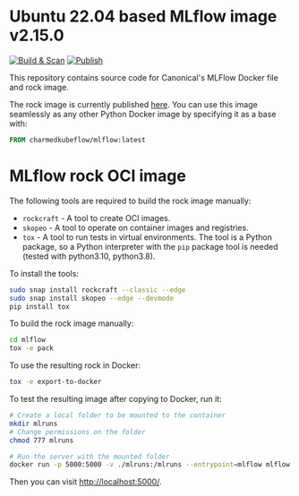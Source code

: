 
# Ubuntu 22.04 based MLflow image v2.15.0
[![Build & Scan](https://github.com/canonical/base-mlflow/actions/workflows/on_pull_request.yaml/badge.svg)](https://github.com/canonical/base-mlflow/actions/workflows/on_pull_request.yaml)
[![Publish](https://github.com/canonical/base-mlflow/actions/workflows/on_push.yaml/badge.svg)](https://github.com/canonical/base-mlflow/actions/workflows/on_push.yaml)

This repository contains source code for Canonical's MLFlow Docker file and rock image.

The rock image is currently published [here](https://hub.docker.com/r/charmedkubeflow/mlflow). You can use this image seamlessly as any other Python Docker image by specifying it as a base with:

```dockerfile
FROM charmedkubeflow/mlflow:latest
```

# MLflow rock OCI image

The following tools are required to build the rock image manually:
- `rockcraft` - A tool to create OCI images.
- `skopeo` - A tool to operate on container images and registries.
- `tox` - A tool to run tests in virtual environments. The tool is a Python package, so a Python interpreter with the `pip` package tool is needed (tested with python3.10, python3.8).

To install the tools:
```bash
sudo snap install rockcraft --classic --edge
sudo snap install skopeo --edge --devmode
pip install tox
```

To build the rock image manually:
```bash
cd mlflow 
tox -e pack
```

To use the resulting rock in Docker:
```bash
tox -e export-to-docker
```

To test the resulting image after copying to Docker, run it:
```bash
# Create a local folder to be mounted to the container 
mkdir mlruns
# Change permissions on the folder
chmod 777 mlruns 

# Run the server with the mounted folder 
docker run -p 5000:5000 -v ./mlruns:/mlruns --entrypoint=mlflow mlflow:v2.15.0 server --host 0.0.0.0 --backend-store-uri file:///mlruns
```

Then you can visit [http://localhost:5000/](http://localhost:5000/).